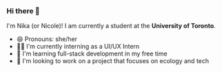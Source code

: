 ### Hi there 👋

I'm Nika (or Nicole)! I am currently a student at the **University of Toronto**. 
- :smile: Pronouns: she/her
- :woman_technologist: I'm currently interning as a UI/UX Intern
- :brain: I'm learning full-stack development in my free time
- :seedling: I'm looking to work on a project that focuses on ecology and tech
<!--
**NicoleMgl/NicoleMgl** is a ✨ _special_ ✨ repository because its `README.md` (this file) appears on your GitHub profile.

Here are some ideas to get you started:

- 🔭 I’m currently working on ...
- 🌱 I’m currently learning ...
- 👯 I’m looking to collaborate on ...
- 🤔 I’m looking for help with ...
- 💬 Ask me about ...
- 📫 How to reach me: ...
- 😄 Pronouns: ...
- ⚡ Fun fact: ...
-->

